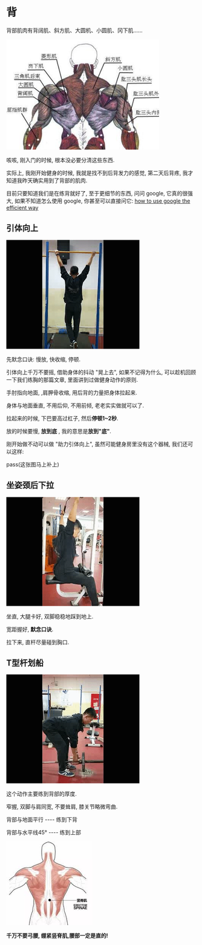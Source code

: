 # 背

背部肌肉有背阔肌、斜方肌、大圆机、小圆肌、冈下肌......

![](https://github.com/caoxuCarlos/a-fitness-guide-for-college-students/blob/master/images/back1.png?raw=true)

咳咳, 刚入门的时候, 根本没必要分清这些东西.

实际上, 我刚开始健身的时候, 我就是找不到后背发力的感觉, 第二天后背疼, 我才知道我昨天确实用到了背部的肌肉. 

目前只要知道我们是在练背就好了, 至于更细节的东西, 问问 google, 它真的很强大, 如果不知道怎么使用 google, 你甚至可以直接问它: [how to use google the efficient way](https://www.lifehack.org/articles/technology/20-tips-use-google-search-efficiently.html)

## 引体向上

![](https://github.com/caoxuCarlos/a-fitness-guide-for-college-students/blob/master/images/action/back/%E5%BC%95%E4%BD%93%E5%90%91%E4%B8%8A.gif?raw=true)

先默念口诀: 慢放, 快收缩, 停顿.

引体向上千万不要摇, 借助身体的抖动 "晃上去", 如果不记得为什么, 可以趁机回顾一下我们练胸的那篇文章, 里面讲到过做健身动作的原则.

手肘指向地面, ,肩胛骨收缩, 用后背的力量把身体拉起来.

身体与地面垂直, 不用后仰, 不用前倾, 老老实实做就可以了.

拉起来的时候, 下巴要高过杠子, 然后**停顿1~2秒**.

放的时候要慢, **放到底** , 我的意思是**放到"底"**.

刚开始做不动可以做 "助力引体向上", 虽然可能健身房里没有这个器械, 我们还可以这样:

pass(这张图马上补上)

## 坐姿颈后下拉

![](https://github.com/caoxuCarlos/a-fitness-guide-for-college-students/raw/master/images/action/back/%E5%9D%90%E5%A7%BF%E9%A2%88%E5%90%8E%E4%B8%8B%E6%8B%89.gif)

坐直, 大腿卡好, 双脚稳稳地踩到地上.

宽距握好, **默念口诀**.

拉下来, 直杆尽量碰到胸口.

## T型杆划船

![](https://github.com/caoxuCarlos/a-fitness-guide-for-college-students/raw/master/images/action/back/T%E5%BD%A2%E6%9D%86%E5%88%92%E8%88%B9.gif)

这个动作主要练到背部的厚度.

窄握, 双脚与肩同宽, 不要耸肩, 膝关节略微弯曲.

背部与地面平行 ---- 练到下背

背部与水平线45° ---- 练到上部

![](https://github.com/caoxuCarlos/a-fitness-guide-for-college-students/blob/master/images/erector%20-spinae.jpg?raw=true)

**千万不要弓腰, 绷紧竖脊肌,腰部一定是直的!**

